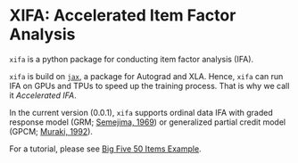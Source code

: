 # **XIFA**: Accelerated Item Factor Analysis
`xifa` is a python package for conducting item factor analysis (IFA). 

`xifa` is build on [`jax`](https://github.com/google/jax), a package for Autograd and XLA. Hence, `xifa` can run IFA on GPUs and TPUs to speed up the training process. That is why we call it *Accelerated IFA*.

In the current version (0.0.1), `xifa` supports ordinal data IFA with graded response model (GRM; [Semejima, 1969](https://link.springer.com/article/10.1007%2FBF03372160)) or generalized partial credit model (GPCM; [Muraki, 1992](https://doi.org/10.1177/014662169201600206)). 

For a tutorial, please see [Big Five 50 Items Example](http://colab.research.google.com/github/psyphh/xifa/blob/master/examples/big5.ipynb).



